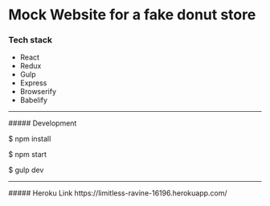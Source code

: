 # Mock Website for a fake donut store

### Tech stack
- React
- Redux
- Gulp
- Express
- Browserify
- Babelify
<hr/>
##### Development

$ npm install

$ npm start

$ gulp dev
<hr/>
##### Heroku Link
https://limitless-ravine-16196.herokuapp.com/
